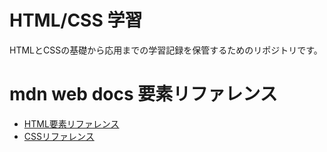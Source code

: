 # HTML/CSS 学習

HTMLとCSSの基礎から応用までの学習記録を保管するためのリポジトリです。

# mdn web docs 要素リファレンス

- [HTML要素リファレンス](https://developer.mozilla.org/ja/docs/Web/HTML/Element)
- [CSSリファレンス](https://developer.mozilla.org/ja/docs/Web/CSS/Reference)